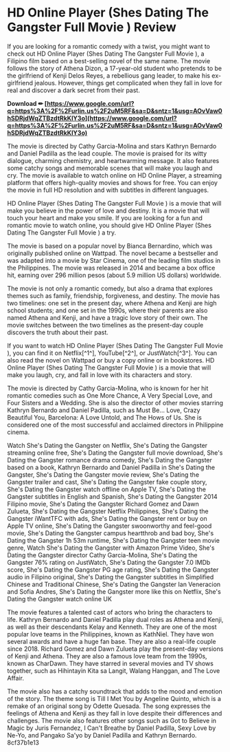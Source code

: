 
 
# HD Online Player (Shes Dating The Gangster Full Movie ) Review
 
If you are looking for a romantic comedy with a twist, you might want to check out HD Online Player (Shes Dating The Gangster Full Movie ), a Filipino film based on a best-selling novel of the same name. The movie follows the story of Athena Dizon, a 17-year-old student who pretends to be the girlfriend of Kenji Delos Reyes, a rebellious gang leader, to make his ex-girlfriend jealous. However, things get complicated when they fall in love for real and discover a dark secret from their past.
 
**Download ✏ [https://www.google.com/url?q=https%3A%2F%2Furlin.us%2F2uM5RF&sa=D&sntz=1&usg=AOvVaw0hSDRjdWqZTBzdtRkKIY3o](https://www.google.com/url?q=https%3A%2F%2Furlin.us%2F2uM5RF&sa=D&sntz=1&usg=AOvVaw0hSDRjdWqZTBzdtRkKIY3o)**


 
The movie is directed by Cathy Garcia-Molina and stars Kathryn Bernardo and Daniel Padilla as the lead couple. The movie is praised for its witty dialogue, charming chemistry, and heartwarming message. It also features some catchy songs and memorable scenes that will make you laugh and cry. The movie is available to watch online on HD Online Player, a streaming platform that offers high-quality movies and shows for free. You can enjoy the movie in full HD resolution and with subtitles in different languages.
 
HD Online Player (Shes Dating The Gangster Full Movie ) is a movie that will make you believe in the power of love and destiny. It is a movie that will touch your heart and make you smile. If you are looking for a fun and romantic movie to watch online, you should give HD Online Player (Shes Dating The Gangster Full Movie ) a try.
  
The movie is based on a popular novel by Bianca Bernardino, which was originally published online on Wattpad. The novel became a bestseller and was adapted into a movie by Star Cinema, one of the leading film studios in the Philippines. The movie was released in 2014 and became a box office hit, earning over 296 million pesos (about 5.9 million US dollars) worldwide.
 
The movie is not only a romantic comedy, but also a drama that explores themes such as family, friendship, forgiveness, and destiny. The movie has two timelines: one set in the present day, where Athena and Kenji are high school students; and one set in the 1990s, where their parents are also named Athena and Kenji, and have a tragic love story of their own. The movie switches between the two timelines as the present-day couple discovers the truth about their past.
 
If you want to watch HD Online Player (Shes Dating The Gangster Full Movie ), you can find it on Netflix[^1^], YouTube[^2^], or JustWatch[^3^]. You can also read the novel on Wattpad or buy a copy online or in bookstores. HD Online Player (Shes Dating The Gangster Full Movie ) is a movie that will make you laugh, cry, and fall in love with its characters and story.
  
The movie is directed by Cathy Garcia-Molina, who is known for her hit romantic comedies such as One More Chance, A Very Special Love, and Four Sisters and a Wedding. She is also the director of other movies starring Kathryn Bernardo and Daniel Padilla, such as Must Be... Love, Crazy Beautiful You, Barcelona: A Love Untold, and The Hows of Us. She is considered one of the most successful and acclaimed directors in Philippine cinema.
 
Watch She's Dating the Gangster on Netflix,  She's Dating the Gangster streaming online free,  She's Dating the Gangster full movie download,  She's Dating the Gangster romance drama comedy,  She's Dating the Gangster based on a book,  Kathryn Bernardo and Daniel Padilla in She's Dating the Gangster,  She's Dating the Gangster movie review,  She's Dating the Gangster trailer and cast,  She's Dating the Gangster fake couple story,  She's Dating the Gangster watch offline on Apple TV,  She's Dating the Gangster subtitles in English and Spanish,  She's Dating the Gangster 2014 Filipino movie,  She's Dating the Gangster Richard Gomez and Dawn Zulueta,  She's Dating the Gangster Netflix Philippines,  She's Dating the Gangster iWantTFC with ads,  She's Dating the Gangster rent or buy on Apple TV online,  She's Dating the Gangster swoonworthy and feel-good movie,  She's Dating the Gangster campus heartthrob and bad boy,  She's Dating the Gangster 1h 53m runtime,  She's Dating the Gangster teen movie genre,  Watch She's Dating the Gangster with Amazon Prime Video,  She's Dating the Gangster director Cathy Garcia-Molina,  She's Dating the Gangster 76% rating on JustWatch,  She's Dating the Gangster 7.0 IMDb score,  She's Dating the Gangster PG age rating,  She's Dating the Gangster audio in Filipino original,  She's Dating the Gangster subtitles in Simplified Chinese and Traditional Chinese,  She's Dating the Gangster Ian Veneracion and Sofia Andres,  She's Dating the Gangster more like this on Netflix,  She's Dating the Gangster watch online UK
 
The movie features a talented cast of actors who bring the characters to life. Kathryn Bernardo and Daniel Padilla play dual roles as Athena and Kenji, as well as their descendants Kelay and Kenneth. They are one of the most popular love teams in the Philippines, known as KathNiel. They have won several awards and have a huge fan base. They are also a real-life couple since 2018. Richard Gomez and Dawn Zulueta play the present-day versions of Kenji and Athena. They are also a famous love team from the 1990s, known as CharDawn. They have starred in several movies and TV shows together, such as Hihintayin Kita sa Langit, Walang Hanggan, and The Love Affair.
 
The movie also has a catchy soundtrack that adds to the mood and emotion of the story. The theme song is Till I Met You by Angeline Quinto, which is a remake of an original song by Odette Quesada. The song expresses the feelings of Athena and Kenji as they fall in love despite their differences and challenges. The movie also features other songs such as Got to Believe in Magic by Juris Fernandez, I Can't Breathe by Daniel Padilla, Sexy Love by Ne-Yo, and Pangako Sa'yo by Daniel Padilla and Kathryn Bernardo.
 8cf37b1e13
 

